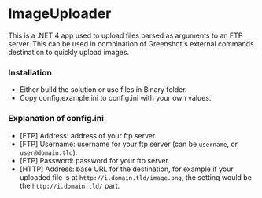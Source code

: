 # ImageUploader

This is a .NET 4 app used to upload files parsed as arguments to an FTP server.
This can be used in combination of Greenshot's external commands destination to quickly upload images.

### Installation

- Either build the solution or use files in Binary folder. 
- Copy config.example.ini to config.ini with your own values.

### Explanation of config.ini

- [FTP] Address: address of your ftp server.
- [FTP] Username: username for your ftp server (can be `username`, or `user@domain.tld`).
- [FTP] Password: password for your ftp server.
- [HTTP] Address: base URL for the destination, for example if your uploaded file is at `http://i.domain.tld/image.png`, the setting would be the `http://i.domain.tld/` part.